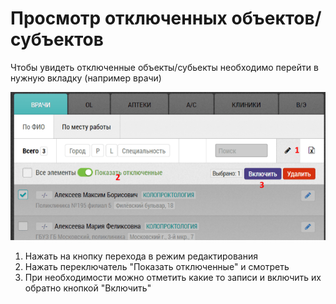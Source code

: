 # Просмотр отключенных объектов/субъектов

Чтобы увидеть отключенные объекты/субьекты необходимо перейти в нужную вкладку (например врачи)

![](../images/rep-planning-central-block-edit-view.png)

1. Нажать на кнопку перехода в режим редактирования
2. Нажать переключатель "Показать отключенные" и смотреть
3. При необходимости можно отметить какие то записи и включить их обратно кнопкой "Включить" 
